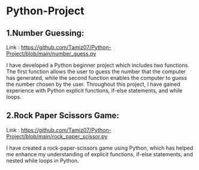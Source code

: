 # Python-Project

## 1.Number Guessing:
Link : https://github.com/Tamiz07/Python-Project/blob/main/number_guess.py
<p>I have developed a Python beginner project which includes two functions. The first function allows the user to guess the number that the computer has generated, while the second function enables the computer to guess the number chosen by the user. Throughout this project, I have gained experience with Python explicit functions, if-else statements, and while loops.</p>

## 2.Rock Paper Scissors Game:
Link : https://github.com/Tamiz07/Python-Project/blob/main/rock_paper_scissor.py
<p>I have created a rock-paper-scissors game using Python, which has helped me enhance my understanding of explicit functions, if-else statements, and nested while loops in Python.</p>
